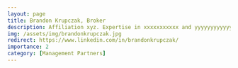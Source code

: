 ```yaml
---
layout: page
title: Brandon Krupczak, Broker
description: Affiliation xyz. Expertise in xxxxxxxxxxx and yyyyyyyyyyyy.
img: /assets/img/brandonkrupczak.jpg
redirect: https://www.linkedin.com/in/brandonkrupczak/
importance: 2
category: [Management Partners]
---
```

